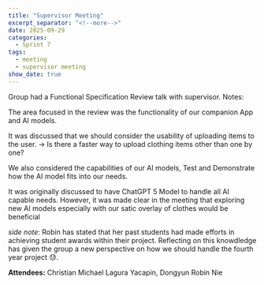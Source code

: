 ```yaml
---
title: "Supervisor Meeting"
excerpt_separator: "<!--more-->"
date: 2025-09-29
categories:
  - Sprint 7
tags:
  - meeting
  - supervisor meeting
show_date: true
---
```


Group had a Functional Specification Review talk with supervisor. 
Notes:

The area focused in the review was the functionality of our companion App and AI models. 

It was discussed that we should consider the usability of uploading items to the user. -> Is there a faster way to upload clothing items other than one by one?

We also considered the capabilities of our AI models, Test and Demonstrate how the AI model fits into our needs.

It was originally discussed to have ChatGPT 5 Model to handle all AI capable needs. However, it was made clear in the meeting that exploring new AI models especially with our satic overlay of clothes would be beneficial

_side note_: Robin has stated that her past students had made efforts in achieving student awards within their project. Reflecting on this knowdledge has given the group a new perspective on how we should handle the fourth year project 😓.

<!--more-->

**Attendees:** Christian Michael Lagura Yacapin, Dongyun Robin Nie
